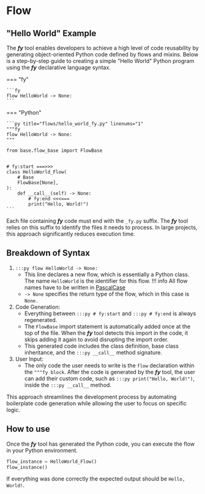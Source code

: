 # Flow

## "Hello World" Example

The ___fy___ tool enables developers to achieve a high level of code reusability by generating object-oriented Python code 
defined by flows and mixins. Below is a step-by-step guide to creating a simple "Hello World"
Python program using the ___fy___ declarative language syntax.

=== "fy"
    
    ```fy
    flow HelloWorld -> None:
    ```

=== "Python"

    ```py title="flows/hello_world_fy.py" linenums="1"
    """fy
    flow HelloWorld -> None:
    """

    from base.flow_base import FlowBase
    
    
    # fy:start ===>>>
    class HelloWorld_Flow(
        # Base
        FlowBase[None],
    ):
        def __call__(self) -> None:
            # fy:end <<<===
            print("Hello, World!")
    ```

Each file containing ___fy___ code must end with the `_fy.py` suffix. The ___fy___ tool relies on this suffix to identify the files it needs to process. In large projects, this approach significantly reduces execution time.

##  Breakdown of Syntax
1. `:::py flow HelloWorld -> None:` 
    - This line declares a new flow, which is essentially a Python class. The name `HelloWorld` is the identifier for this flow.
    !!! info
        All flow names have to be written in [PascalCase](https://www.theserverside.com/definition/Pascal-case)
    - `-> None` specifies the return type of the flow, which in this case is `None.`
2. Code Generation:
    - Everything between `:::py # fy:start` and `:::py # fy:end` is always regenerated.
    - The `FlowBase` import statement is automatically added once at the top of the file. When the ___fy___ tool detects this import in the code, it skips adding it again to avoid disrupting the import order.
    - This generated code includes the class definition, base class inheritance, and the `:::py __call__` method signature.
3. User Input:
    - The only code the user needs to write is the `flow` declaration within the `"""fy block`. After the code is generated by the ___fy___ tool, the user can add their custom code, such as `:::py print("Hello, World!")`, inside the `:::py __call__` method.

This approach streamlines the development process by automating boilerplate code generation while allowing the user to focus on specific logic.

## How to use
Once the ___fy___ tool has generated the Python code, you can execute the flow in your Python environment.

```py
flow_instance = HelloWorld_Flow()
flow_instance()
```

If everything was done correctly the expected output should be `Hello, World!`.
